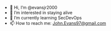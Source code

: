 - 👋 Hi, I’m @evansjr2000
- 👀 I’m interested in staying alive
- 🌱 I’m currently learning SecDevOps
- 📫 How to reach me: John.Evans97@gmail.com

<!---
evansjr2000/evansjr2000 is a ✨ special ✨ repository because its `README.md` (this file) appears on your GitHub profile.
You can click the Preview link to take a look at your changes.
--->

